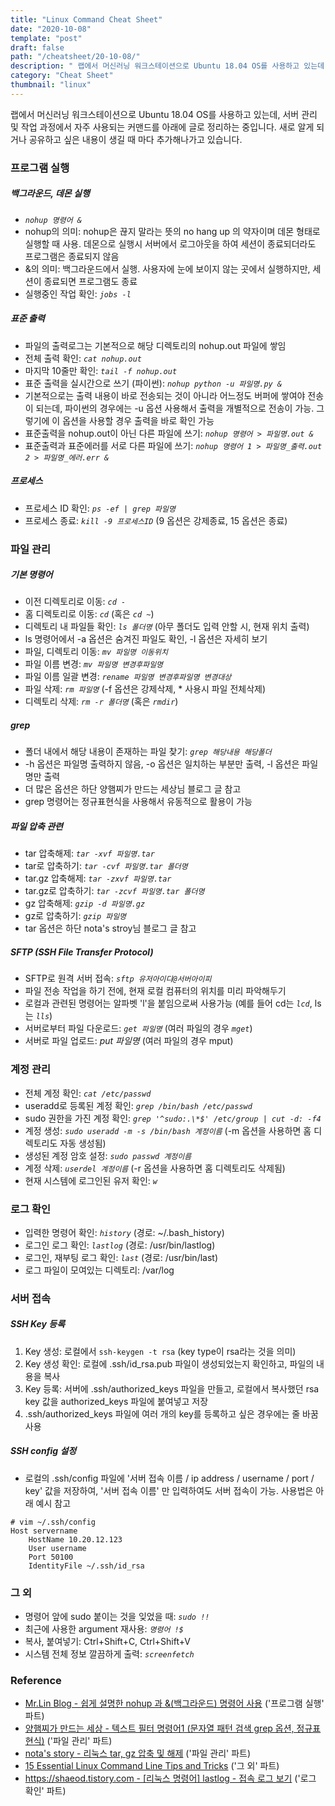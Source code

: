 ```yaml
---
title: "Linux Command Cheat Sheet"
date: "2020-10-08"
template: "post"
draft: false
path: "/cheatsheet/20-10-08/"
description: " 랩에서 머신러닝 워크스테이션으로 Ubuntu 18.04 OS를 사용하고 있는데, 서버 관리 및 작업 과정에서 자주 사용되는 커맨드를 아래에 글로 정리하는 중입니다. 새로 알게 되거나 공유하고 싶은 내용이 생길 때 마다 추가해나가고 있습니다."
category: "Cheat Sheet"
thumbnail: "linux"
---
```


 랩에서 머신러닝 워크스테이션으로 Ubuntu 18.04 OS를 사용하고 있는데, 서버 관리 및 작업 과정에서 자주 사용되는 커맨드를 아래에 글로 정리하는 중입니다. 새로 알게 되거나 공유하고 싶은 내용이 생길 때 마다 추가해나가고 있습니다.

### 프로그램 실행

##### 백그라운드, 데몬 실행

- *`nohup 명령어 &`*
- nohup의 의미: nohup은 끊지 말라는 뜻의 no hang up 의 약자이며 데몬 형태로 실행할 때 사용. 데몬으로 실행시 서버에서 로그아웃을 하여 세션이 종료되더라도 프로그램은 종료되지 않음
- &의 의미: 백그라운드에서 실행. 사용자에 눈에 보이지 않는 곳에서 실행하지만, 세션이 종료되면 프로그램도 종료
- 실행중인 작업 확인: *`jobs -l`*

##### 표준 출력

- 파일의 출력로그는 기본적으로 해당 디렉토리의 nohup.out 파일에 쌓임
- 전체 출력 확인: *`cat nohup.out`*
- 마지막 10줄만 확인: *`tail -f nohup.out`*
- 표준 출력을 실시간으로 쓰기 (파이썬): *`nohup python -u 파일명.py &`*
- 기본적으로는 출력 내용이 바로 전송되는 것이 아니라 어느정도 버퍼에 쌓여야 전송이 되는데, 파이썬의 경우에는 -u 옵션 사용해서 출력을 개별적으로 전송이 가능. 그렇기에 이 옵션을 사용할 경우 출력을 바로 확인 가능
- 표준출력을 nohup.out이 아닌 다른 파일에 쓰기: *`nohup 명령어 > 파일명.out &`*
- 표준출력과 표준에러를 서로 다른 파일에 쓰기: *`nohup 명령어 1 > 파일명_출력.out 2 > 파일명_에러.err &`*

##### 프로세스

- 프로세스 ID 확인: *`ps -ef | grep 파일명`*
- 프로세스 종료: *`kill -9 프로세스ID`* (9 옵션은 강제종료, 15 옵션은 종료)

### 파일 관리

##### 기본 명령어

- 이전 디렉토리로 이동: *`cd -`*
- 홈 디렉토리로 이동: *`cd`* (혹은 *`cd ~`*)
- 디렉토리 내 파일들 확인: *`ls 폴더명`* (아무 폴더도 입력 안할 시, 현재 위치 출력)
- ls 명령어에서 -a 옵션은 숨겨진 파일도 확인, -l 옵션은 자세히 보기
- 파일, 디렉토리 이동: *`mv 파일명 이동위치`*
- 파일 이름 변경: *`mv 파일명 변경후파일명`*
- 파일 이름 일괄 변경: *`rename 파일명 변경후파일명 변경대상`*
- 파일 삭제: *`rm 파일명`* (-f 옵션은 강제삭제, * 사용시 파일 전체삭제)
- 디렉토리 삭제: *`rm -r 폴더명`* (혹은 *`rmdir`*)

##### grep

- 폴더 내에서 해당 내용이 존재하는 파일 찾기: *`grep 해당내용 해당폴더`*
- -h 옵션은 파일명 출력하지 않음, -o 옵션은 일치하는 부분만 출력, -l 옵션은 파일명만 출력
- 더 많은 옵션은 하단 양햄찌가 만드는 세상님 블로그 글 참고
- grep 명령어는 정규표현식을 사용해서 유동적으로 활용이 가능

##### 파일 압축 관련

- tar 압축해제: *`tar -xvf 파일명.tar`*
- tar로 압축하기: *`tar -cvf 파일명.tar 폴더명`*
- tar.gz 압축해제: *`tar -zxvf 파일명.tar`*
- tar.gz로 압축하기: *`tar -zcvf 파일명.tar 폴더명`*
- gz 압축해제: *`gzip -d 파일명.gz`* 
- gz로 압축하기: *`gzip 파일명`*
- tar 옵션은 하단 nota's stroy님 블로그 글 참고 

##### SFTP (SSH File Transfer Protocol)

- SFTP로 원격 서버 접속: *`sftp 유저아이디@서버아이피`*
- 파일 전송 작업을 하기 전에, 현재 로컬 컴퓨터의 위치를 미리 파악해두기
- 로컬과 관련된 명령어는 알파벳 'l'을 붙임으로써 사용가능 (예를 들어 cd는 *`lcd`*, ls는 *`lls`*) 
- 서버로부터 파일 다운로드: *`get 파일명`* (여러 파일의 경우 *`mget`*)
- 서버로 파일 업로드: *put 파일명* (여러 파일의 경우 mput)

### 계정 관리

- 전체 계정 확인: *`cat /etc/passwd`*
- useradd로 등록된 계정 확인: *`grep /bin/bash /etc/passwd`*
- sudo 권한을 가진 계정 확인: *`grep '^sudo:.\*$' /etc/group | cut -d: -f4`*
- 계정 생성: *`sudo useradd -m -s /bin/bash 계정이름`* (-m 옵션을 사용하면 홈 디렉토리도 자동 생성됨)
- 생성된 계정 암호 설정: *`sudo passwd 계정이름`*
- 계정 삭제: *`userdel 계정이름`* (-r 옵션을 사용하면 홈 디렉토리도 삭제됨)
- 현재 시스템에 로그인된 유저 확인: *`w`*

### 로그 확인

- 입력한 명령어 확인: *`history`* (경로: ~/.bash_history)
- 로그인 로그 확인: *`lastlog`* (경로: /usr/bin/lastlog)
- 로그인, 재부팅 로그 확인: *`last`* (경로: /usr/bin/last)
- 로그 파일이 모여있는 디렉토리: /var/log

### 서버 접속

##### SSH Key 등록

1. Key 생성: 로컬에서 `ssh-keygen -t rsa` (key type이 rsa라는 것을 의미)
2. Key 생성 확인: 로컬에 .ssh/id\_rsa.pub 파일이 생성되었는지 확인하고, 파일의 내용을 복사
3. Key 등록: 서버에 .ssh/authorized\_keys 파일을 만들고, 로컬에서 복사했던 rsa key 값을 authorized\_keys 파일에 붙여넣고 저장
4. .ssh/authorized\_keys 파일에 여러 개의 key를 등록하고 싶은 경우에는 줄 바꿈 사용

##### SSH config 설정

- 로컬의 .ssh/config 파일에 '서버 접속 이름 / ip address / username / port / key' 값을 저장하여, '서버 접속 이름' 만 입력하여도 서버 접속이 가능. 사용법은 아래 예시 참고

```
# vim ~/.ssh/config
Host servername
	HostName 10.20.12.123
	User username			
	Port 50100
	IdentityFile ~/.ssh/id_rsa
```

### 그 외

- 명령어 앞에 sudo 붙이는 것을 잊었을 때: *`sudo !!`*
- 최근에 사용한 argument 재사용: *`명령어 !$`*
- 복사, 붙여넣기: Ctrl+Shift+C, Ctrl+Shift+V
- 시스템 전체 정보 깔끔하게 출력: *`screenfetch`*

### Reference

- [Mr.Lin Blog - 쉽게 설명한 nohup 과 &(백그라운드) 명령어 사용](http://joonyon.tistory.com/98) ('프로그램 실행' 파트)
- [양햄찌가 만드는 세상 - 텍스트 필터 명령어1 (문자열 패턴 검색 grep 옵션, 정규표현식)](https://jhnyang.tistory.com/67) ('파일 관리' 파트)
- [nota's story - 리눅스 tar, gz 압축 및 해제](https://nota.tistory.com/53) ('파일 관리' 파트)
- [15 Essential Linux Command Line Tips and Tricks](https://medium.com/better-programming/15-essential-linux-command-line-tips-and-tricks-95e2bfa2890f) ('그 외' 파트)
- [https://shaeod.tistory.com - [리눅스 명령어] lastlog - 접속 로그 보기](https://shaeod.tistory.com/734) ('로그 확인' 파트)
